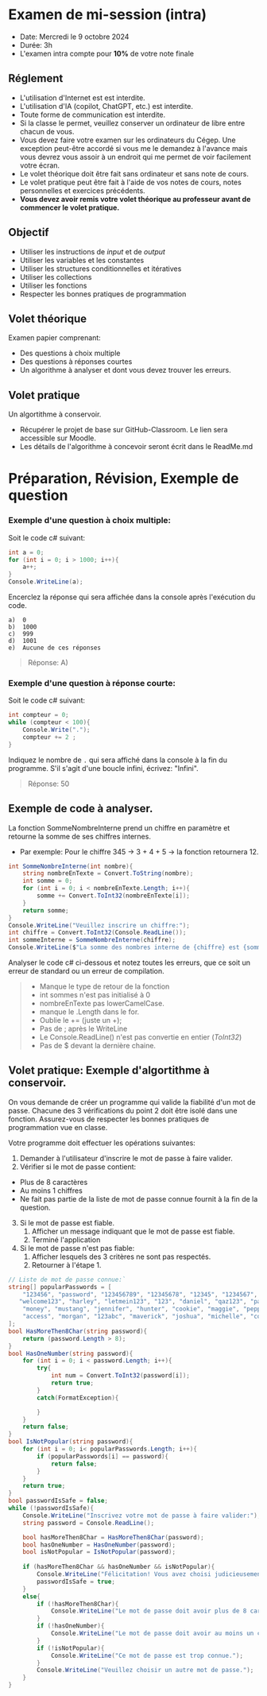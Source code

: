 # Examen de mi-session (intra)
- Date: Mercredi le 9 octobre 2024
- Durée: 3h
- L'examen intra compte pour **10%** de votre note finale

## Réglement
- L'utilisation d'Internet est est interdite.
- L'utilisation d'IA (copilot, ChatGPT, etc.) est interdite.
- Toute forme de communication est interdite.
- Si la classe le permet, veuillez conserver un ordinateur de libre entre chacun de vous.
- Vous devez faire votre examen sur les ordinateurs du Cégep.  Une exception peut-être accordé si vous me le demandez à l'avance mais vous devrez vous assoir à un endroit qui me permet de voir facilement votre écran.
- Le volet théorique doit être fait sans ordinateur et sans note de cours.
- Le volet pratique peut être fait à l'aide de vos notes de cours, notes personnelles et exercices précédents.
- **Vous devez avoir remis votre volet théorique au professeur avant de commencer le volet pratique.**

## Objectif
- Utiliser les instructions de *input* et de *output*
- Utiliser les variables et les constantes
- Utiliser les structures conditionnelles et itératives
- Utiliser les collections
- Utiliser les fonctions
- Respecter les bonnes pratiques de programmation 

## Volet théorique
Examen papier comprenant: 
 - Des questions à choix multiple
 - Des questions à réponses courtes
 - Un algorithme à analyser et dont vous devez trouver les erreurs.

## Volet pratique
Un algortithme à conservoir.
- Récupérer le projet de base sur GitHub-Classroom.  Le lien sera accessible sur Moodle.
- Les détails de l'algorithme à concevoir seront écrit dans le ReadMe.md

# Préparation, Révision, Exemple de question

### Exemple d'une question à choix multiple:
Soit le code c# suivant:
```c#
int a = 0;
for (int i = 0; i > 1000; i++){
    a++;
}
Console.WriteLine(a);
```
Encerclez la réponse qui sera affichée dans la console après l'exécution du code.
```
a)	0
b)	1000
c)	999
d)	1001
e)	Aucune de ces réponses
```
> Réponse: A)
### Exemple d'une question à réponse courte:
Soit le code c# suivant:
```c#
int compteur = 0;
while (compteur < 100){
	Console.Write(".");
	compteur += 2 ;
}
```
Indiquez le nombre de `.` qui sera affiché dans la console à la fin du programme.  S'il s'agit d'une boucle infini, écrivez: "Infini".
> Réponse: 50
## Exemple de code à analyser.
La fonction SommeNombreInterne prend un chiffre en paramètre et retourne la somme de ses chiffres internes.  
- Par exemple: Pour le chiffre 345 -> 3 + 4 + 5 -> la fonction retournera 12.
```c#
int SommeNombreInterne(int nombre){
    string nombreEnTexte = Convert.ToString(nombre);
    int somme = 0;
    for (int i = 0; i < nombreEnTexte.Length; i++){
        somme += Convert.ToInt32(nombreEnTexte[i]);
    }
    return somme;
}
Console.WriteLine("Veuillez inscrire un chiffre:");
int chiffre = Convert.ToInt32(Console.ReadLine());
int sommeInterne = SommeNombreInterne(chiffre);
Console.WriteLine($"La somme des nombres interne de {chiffre} est {sommeInterne}.");
```
Analyser le code c# ci-dessous et notez toutes les erreurs, que ce soit un erreur de standard ou un erreur de compilation.
> - Manque le type de retour de la fonction
> - int sommes n'est pas initialisé à 0
> - nombreEnTexte pas lowerCamelCase.
> - manque le .Length dans le for.
> - Oublie le += (juste un +);
> - Pas de ; après le WriteLine
> - Le Console.ReadLine() n'est pas convertie en entier (*ToInt32*)
> - Pas de $ devant la dernière chaine.

## Volet pratique: Exemple d'algortithme à conservoir.
On vous demande de créer un programme qui valide la fiabilité d'un mot de passe.  Chacune des 3 vérifications du point 2 doit être isolé dans une fonction. Assurez-vous de respecter les bonnes pratiques de programmation vue en classe.

Votre programme doit effectuer les opérations suivantes:
1. Demander à l'utilisateur d'inscrire le mot de passe à faire valider.
2. Vérifier si le mot de passe contient:
  - Plus de 8 caractères
  - Au moins 1 chiffres
  - Ne fait pas partie de la liste de mot de passe connue fournit à la fin de la question.
3. Si le mot de passe est fiable.
   1. Afficher un message indiquant que le mot de passe est fiable.
   2. Terminé l'application
4. Si le mot de passe n'est pas fiable:
   1. Afficher lesquels des 3 critères ne sont pas respectés.
   2. Retourner à l'étape 1.
```c#
// Liste de mot de passe connue:`
string[] popularPasswords = [
    "123456", "password", "123456789", "12345678", "12345", "1234567", "1234567890", "qwerty", "abc123", "password1",
   "welcome123", "harley", "letmein123", "123", "daniel", "qaz123", "password!", "jesus", "love", "trustno1!", 
    "money", "mustang", "jennifer", "hunter", "cookie", "maggie", "pepper", "12345!", "bubbles", "qwert", "spider",
    "access", "morgan", "123abc", "maverick", "joshua", "michelle", "computer", "bailey", "michael1", "zaq12wsx", 
];
bool HasMoreThen8Char(string password){
    return (password.Length > 8);
}
bool HasOneNumber(string password){
    for (int i = 0; i < password.Length; i++){
        try{
            int num = Convert.ToInt32(password[i]);
            return true;
        }
        catch(FormatException){

        }
    }
    return false;
}
bool IsNotPopular(string password){
    for (int i = 0; i< popularPasswords.Length; i++){
        if (popularPasswords[i] == password){
            return false;
        }
    }
    return true;
}
bool passwordIsSafe = false;
while (!passwordIsSafe){
    Console.WriteLine("Inscrivez votre mot de passe à faire valider:");
    string password = Console.ReadLine();

    bool hasMoreThen8Char = HasMoreThen8Char(password);
    bool hasOneNumber = HasOneNumber(password);
    bool isNotPopular = IsNotPopular(password);
    
	if (hasMoreThen8Char && hasOneNumber && isNotPopular){
        Console.WriteLine("Félicitation! Vous avez choisi judicieusement.");
        passwordIsSafe = true;
    }
    else{
	    if (!hasMoreThen8Char){
			Console.WriteLine("Le mot de passe doit avoir plus de 8 caractères.");
		}
		if (!hasOneNumber){
			Console.WriteLine("Le mot de passe doit avoir au moins un chiffre.");
		}
		if (!isNotPopular){
			Console.WriteLine("Ce mot de passe est trop connue.");
		}
        Console.WriteLine("Veuillez choisir un autre mot de passe.");
    }
}
```